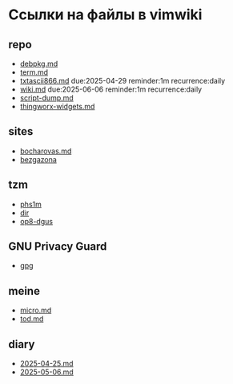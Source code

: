# Ссылки на файлы в vimwiki

## repo
- [debpkg.md](./wiki/repo/debpkg.md)
- [term.md](./wiki/repo/term.md)
- [txtascii866.md](./wiki/repo/txtascii866.md) due:2025-04-29 reminder:1m recurrence:daily
- [wiki.md](./wiki/repo/wiki.md) due:2025-06-06 reminder:1m recurrence:daily 
- [script-dump.md](./wiki/repo/script-dump.md)
- [thingworx-widgets.md](./wiki/repo/thingworx-widgets.md)

## sites
- [bocharovas.md](./wiki/sites/bocharovas.md) 
- [bezgazona](./wiki/sites/bezgazona.md) 

## tzm
- [phs1m](./wiki/tzm/phs1m.md)
- [dir](./wiki/tzm/dir.md)
- [op8-dgus](./wiki/tzm/op8-dgus.md)

## GNU Privacy Guard
- [gpg](./wiki/gpg/gpg.md)

## meine
- [micro.md](./wiki/meine/micro.md)
- [tod.md](./wiki/meine/tod.md)

## diary
- [2025-04-25.md](./wiki/diary/2025-04-25.md)
- [2025-05-06.md](2025-05-06.md)

